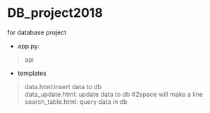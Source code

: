 # DB_project2018
for database project

* app.py:
> api

* templates 
> data.html:insert data to db <br />
> data_update.html: update data to db #2space will make a line 
> search_table.html: query data in db



